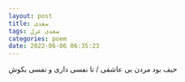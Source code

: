```yaml
---
layout: post
title: سعدی
tags: سعدی غزل
categories: poem
date: 2022-06-06 06:35:23
---
```


حیف بود مردن بی عاشقی / تا نفسی داری و نفسی بکوش
